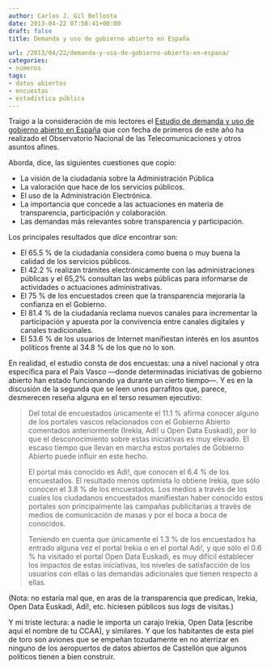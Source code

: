 ```yaml
---
author: Carlos J. Gil Bellosta
date: 2013-04-22 07:58:41+00:00
draft: false
title: Demanda y uso de gobierno abierto en España

url: /2013/04/22/demanda-y-uso-de-gobierno-abierto-en-espana/
categories:
- números
tags:
- datos abiertos
- encuestas
- estadística pública
---
```


Traigo a la consideración de mis lectores el [Estudio de demanda y uso de gobierno abierto en España](http://www.ontsi.red.es/ontsi/es/estudios-informes/estudio-de-la-demanda-y-uso-de-gobierno-abierto-en-espa%C3%B1-edici%C3%B3n-2013) que con fecha de primeros de este año ha realizado el Observatorio Nacional de las Telecomunicaciones y otros asuntos afines.

Aborda, dice, las siguientes cuestiones que copio:

* La visión de la ciudadanía sobre la Administración Pública
* La valoración que hace de los servicios públicos.
* El uso de la Administración Electrónica.
* La importancia que concede a las actuaciones en materia de transparencia, participación y colaboración.
* Las demandas más relevantes sobre transparencia y participación.

Los principales resultados que _dice_ encontrar son:

* El 65.5 % de la ciudadanía considera como buena o muy buena la calidad de los servicios públicos.
* El 42.2 % realizan trámites electrónicamente con las administraciones públicas y el 65,2% consultan las webs públicas para informarse de actividades o actuaciones administrativas.
* El 75 % de los encuestados creen que la transparencia mejoraría la confianza en el Gobierno.
* El 81.4 % de la ciudadanía reclama nuevos canales para incrementar la participación y apuesta por la convivencia entre canales digitales y canales tradicionales.
* El 53.6 % de los usuarios de Internet manifiestan interés en los asuntos políticos frente al 34.8 % de los que no lo son.

En realidad, el estudio consta de dos encuestas: una a nivel nacional y otra específica para el País Vasco —donde determinadas iniciativas de gobierno abierto han estado funcionando ya durante un cierto tiempo—. Y es en la discusión de la segunda que se leen unos parrafitos que, parece, desmerecen reseña alguna en el terso resumen ejecutivo:

>Del total de encuestados únicamente el 11.1 % afirma conocer alguno de los portales vascos relacionados con el Gobierno Abierto comentados anteriormente (Irekia, Adi! u Open Data Euskadi), por lo que el desconocimiento sobre estas iniciativas es muy elevado. El escaso tiempo que llevan en marcha estos portales de Gobierno Abierto puede influir en este hecho.
>
>El portal más conocido es Adi!, que conocen el 6.4 % de los encuestados. El resultado menos optimista lo obtiene Irekia, que sólo conocen el 3.8 % de los encuestados. Los medios a través de los cuales los ciudadanos encuestados manifiestan haber conocido estos portales son principalmente las campañas publicitarias a través de medios de comunicación de masas y por el boca a boca de conocidos.
>
>Teniendo en cuenta que únicamente el 1.3 % de los encuestados ha entrado alguna vez el portal Irekia o en el portal Adi!, y que sólo el 0.6 % ha visitado el portal Open Data Euskadi, es muy difícil establecer los impactos de estas iniciativas, los niveles de satisfacción de los usuarios con ellas o las demandas adicionales que tienen respecto a ellas.

(Nota: no estaría mal que, en aras de la transparencia que predican, Irekia, Open Data Euskadi, Adi!, etc. hiciesen públicos sus _logs_ de visitas.)

Y mi triste lectura: a nadie le importa un carajo Irekia, Open Data [escribe aquí el nombre de tu CCAA], y similares. Y que los habitantes de esta piel de toro son aviones que se empeñan tozudamente en no aterrizar en ninguno de los aeropuertos de datos abiertos de Castellón que algunos políticos tienen a bien construir.
